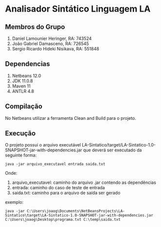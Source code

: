 <h1> Analisador Sintático Linguagem LA </h1>

<h2> Membros do Grupo </h2>
<ol>
  <li> Daniel Lamounier Heringer, RA: 743524 </li>
  <li> João Gabriel Damasceno, RA: 726545 </li>
  <li> Sergio Ricardo Hideki Nisikava, RA: 551848 </li>
</ol>
<h2> Dependencias </h2>

<ol>
  <li> Netbeans 12.0 </li>
  <li> JDK 11.0.8 </li>
  <li> Maven 11 </li>
  <li> ANTLR 4.8 </li>
</ol>

<h2> Compilação </h2>

No Netbeans utilizar a ferramenta Clean and Build para o projeto.

<h2> Execução </h2>

O projeto possui o arquivo executável LA-Sintatico/target/LA-Sintatico-1.0-SNAPSHOT-jar-with-dependencies.jar que deverá ser executado da seguinte forma: 

```
java -jar arquivo_executavel entrada saida.txt
```
Onde:

<ol>
  <li> arquivo_executavel: caminho do arquivo .jar contendo as dependências </li>
  <li> entrada: caminho do caso de teste de entrada </li>
  <li> saida.txt: caminho para o arquivo de saída ser gerado</li>
</ol>
 
 exemplo: 
 ```
java -jar C:\Users\joaog\Documents\NetBeansProjects\LA-Sintatico\target\LA-Sintatico-1.0-SNAPSHOT-jar-with-dependencies.jar C:\Users\joaog\Desktop\programa.txt C:\temp\saida.txt
 ```
